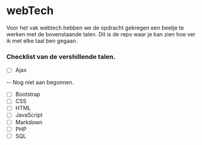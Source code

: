 # webTech
Voor het vak webtech hebben we de opdracht gekregen een beetje te werken met de bovenstaande talen. Dit is de repo waar je kan zien hoe ver ik met elke taal ben gegaan.

### Checklist van de vershillende talen.

- [ ] Ajax  

-- Nog niet aan begonnen.
- [ ] Bootstrap
- [ ] CSS
- [ ] HTML
- [ ] JavaScript
- [ ] Markdown
- [ ] PHP
- [ ] SQL
